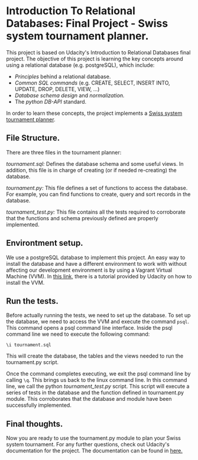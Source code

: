 # Introduction To Relational Databases: Final Project - Swiss system tournament planner.

This project is based on Udacity's Introduction to Relational Databases final project. The objective
of this project is learning the key concepts around using a relational database (e.g. postgreSQL),
which include:

* *Principles* behind a relational database.
* *Common SQL commands* (e.g. CREATE, SELECT, INSERT INTO, UPDATE, DROP, DELETE, VIEW, ...)
* *Database schema design* and *normalization.*
* The *python DB-API* standard.

In order to learn these concepts, the project implements a [Swiss system tournament
planner](https://en.wikipedia.org/wiki/Swiss-system_tournament).

## File Structure.

There are three files in the tournament planner:

*tournament.sql:* Defines the database schema and some useful views. In addition, this
file is in charge of creating (or if needed re-creating) the database.

*tournament.py:* This file defines a set of functions to access the database. For example, you can find
functions to create, query and sort records in the database.

*tournament_test.py:* This file contains all the tests required to corroborate that the functions
and schema previously defined are properly implemented.

## Environtment setup.

We use a postgreSQL database to implement this project. An easy way to install the database and have
a different environment to work with without affecting our development environment is by using a
Vagrant Virtual Machine (VVM). In [this link,](https://www.udacity.com/wiki/ud197/install-vagrant) there
is a tutorial provided by Udacity on how to install the VVM.

## Run the tests.

Before actually running the tests, we need to set up the database. To set up the database, we need
to access the VVM and execute the command `psql`. This command opens a psql command line interface.
Inside the psql command line we need to execute the following command:

`\i tournament.sql`

This will create the database, the tables and the views needed to run the tournament.py script.

Once the command completes executing, we exit the psql command line by calling `\q`. This brings us
back to the linux command line. In this command line, we call the python *tournament_test.py* script.
This script will execute a series of tests in the database and the function defined in tournament.py module.
This corroborates that the database and module have been successfully implemented.

## Final thoughts.

Now you are ready to use the tournament.py module to plan your Swiss system tournament. For any
further questions, check out Udacity's documentation for the project. The documentation can be found in
[here.](https://docs.google.com/document/d/16IgOm4XprTaKxAa8w02y028oBECOoB1EI1ReddADEeY/pub?embedded=true)
